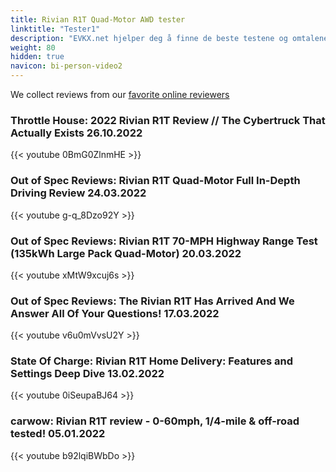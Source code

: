 ```yaml
---
title: Rivian R1T Quad-Motor AWD tester
linktitle: "Tester1"
description: "EVKX.net hjelper deg å finne de beste testene og omtalene av denne modellen. "
weight: 80
hidden: true
navicon: bi-person-video2
---
```

We collect reviews from our [favorite online reviewers](/guides/evreviewers/)

### Throttle House: 2022 Rivian R1T Review // The Cybertruck That Actually Exists 26.10.2022

{{< youtube 0BmG0ZlnmHE >}}

### Out of Spec Reviews: Rivian R1T Quad-Motor Full In-Depth Driving Review 24.03.2022

{{< youtube g-q_8Dzo92Y >}}

### Out of Spec Reviews: Rivian R1T 70-MPH Highway Range Test (135kWh Large Pack Quad-Motor) 20.03.2022

{{< youtube xMtW9xcuj6s >}}

### Out of Spec Reviews: The Rivian R1T Has Arrived And We Answer All Of Your Questions! 17.03.2022

{{< youtube v6u0mVvsU2Y >}}

### State Of Charge: Rivian R1T Home Delivery: Features and Settings Deep Dive 13.02.2022

{{< youtube 0iSeupaBJ64 >}}

### carwow: Rivian R1T review - 0-60mph, 1/4-mile & off-road tested! 05.01.2022

{{< youtube b92lqiBWbDo >}}

